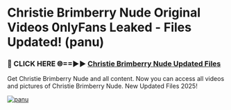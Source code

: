 # Christie Brimberry Nude Original Videos 0nlyFans Leaked - Files Updated! (panu)

<h3>🔴 CLICK HERE 🌐==►► <a href="https://tinyurl.com/4mcuefdz" rel="nofollow">Christie Brimberry Nude Updated Files</a></h3>

Get Christie Brimberry Nude and all content. Now you can access all videos and pictures of Christie Brimberry Nude. New Updated Files 2025!

[![panu](https://i.imgur.com/StAQSOY.gif)](https://tinyurl.com/4mcuefdz)

